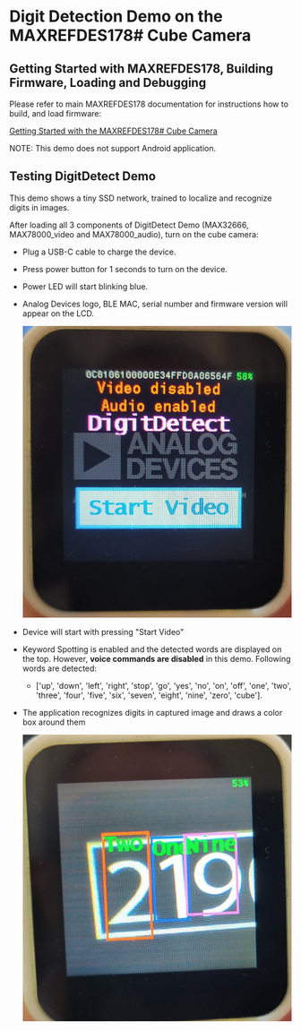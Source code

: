 

# Digit Detection Demo on the MAXREFDES178# Cube Camera

## Getting Started with MAXREFDES178, Building Firmware, Loading and Debugging

Please refer to main MAXREFDES178 documentation for instructions how to build, and load firmware:

[Getting Started with the MAXREFDES178# Cube Camera](../maxrefdes178_doc/README.md)

NOTE: This demo does not support Android application.


## Testing DigitDetect Demo

This demo shows a tiny SSD network, trained to localize and recognize digits in images.

After loading all 3 components of DigitDetect Demo (MAX32666, MAX78000_video and MAX78000_audio), turn on the cube camera:

- Plug a USB-C cable to charge the device.

- Press power button for 1 seconds to turn on the device.

- Power LED will start blinking blue.

- Analog Devices logo, BLE MAC, serial number and firmware version will appear on the LCD.
  
  ![](../maxrefdes178_doc/digit_detection_intro.jpg)

- Device will start with pressing "Start Video"

- Keyword Spotting is enabled and the detected words are displayed on the top. However, **voice commands are disabled** in this demo. Following words are detected:

  - ['up', 'down', 'left', 'right', 'stop', 'go', 'yes', 'no', 'on', 'off', 'one', 'two', 'three', 'four', 'five', 'six', 'seven', 'eight', 'nine', 'zero', 'cube'].

- The application recognizes digits in captured image and draws a color box around them

  ![](../maxrefdes178_doc/digit_detection_camera.jpg)

  
